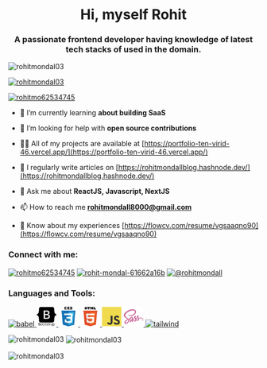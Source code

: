 <h1 align="center">Hi, myself Rohit</h1>
<h3 align="center">A passionate frontend developer having knowledge of latest tech stacks of used in the domain.</h3>

<p align="left"> <img src="https://komarev.com/ghpvc/?username=rohitmondal03&label=Profile%20views&color=0e75b6&style=flat" alt="rohitmondal03" /> </p>

<p align="left"> <a href="https://github.com/ryo-ma/github-profile-trophy"><img src="https://github-profile-trophy.vercel.app/?username=rohitmondal03" alt="rohitmondal03" /></a> </p>

<p align="left"> <a href="https://twitter.com/rohitmo62534745" target="blank"><img src="https://img.shields.io/twitter/follow/rohitmo62534745?logo=twitter&style=for-the-badge" alt="rohitmo62534745" /></a> </p>

- 🌱 I’m currently learning **about building SaaS**

- 🤝 I’m looking for help with **open source contributions**

- 👨‍💻 All of my projects are available at [https://portfolio-ten-virid-46.vercel.app/](https://portfolio-ten-virid-46.vercel.app/)

- 📝 I regularly write articles on [https://rohitmondallblog.hashnode.dev/](https://rohitmondallblog.hashnode.dev/)

- 💬 Ask me about **ReactJS, Javascript, NextJS**

- 📫 How to reach me **rohitmondall8000@gmail.com**

- 📄 Know about my experiences [https://flowcv.com/resume/vgsaaqno90](https://flowcv.com/resume/vgsaaqno90)

<h3 align="left">Connect with me:</h3>
<p align="left">
<!-- <a href="https://dev.to/rohitmondal03" target="blank"><img align="center" src="https://raw.githubusercontent.com/rahuldkjain/github-profile-readme-generator/master/src/images/icons/Social/devto.svg" alt="rohitmondal03" height="30" width="40" /></a> -->
<a href="https://twitter.com/rohitmo62534745" target="blank"><img align="center" src="https://raw.githubusercontent.com/rahuldkjain/github-profile-readme-generator/master/src/images/icons/Social/twitter.svg" alt="rohitmo62534745" height="30" width="40" /></a>
<a href="https://linkedin.com/in/rohit-mondal-61662a16b" target="blank"><img align="center" src="https://raw.githubusercontent.com/rahuldkjain/github-profile-readme-generator/master/src/images/icons/Social/linked-in-alt.svg" alt="rohit-mondal-61662a16b" height="30" width="40" /></a>
<a href="https://hashnode.com/@rohitmondall" target="blank"><img align="center" src="https://raw.githubusercontent.com/rahuldkjain/github-profile-readme-generator/master/src/images/icons/Social/hashnode.svg" alt="@rohitmondall" height="30" width="40" /></a>
</p>

<h3 align="left">Languages and Tools:</h3>
<p align="left"> <a href="https://babeljs.io/" target="_blank" rel="noreferrer"> <img src="https://www.vectorlogo.zone/logos/babeljs/babeljs-icon.svg" alt="babel" width="40" height="40"/> </a> <a href="https://getbootstrap.com" target="_blank" rel="noreferrer"> <img src="https://raw.githubusercontent.com/devicons/devicon/master/icons/bootstrap/bootstrap-plain-wordmark.svg" alt="bootstrap" width="40" height="40"/> </a> <a href="https://www.w3schools.com/css/" target="_blank" rel="noreferrer"> <img src="https://raw.githubusercontent.com/devicons/devicon/master/icons/css3/css3-original-wordmark.svg" alt="css3" width="40" height="40"/> </a> <a href="https://www.w3.org/html/" target="_blank" rel="noreferrer"> <img src="https://raw.githubusercontent.com/devicons/devicon/master/icons/html5/html5-original-wordmark.svg" alt="html5" width="40" height="40"/> </a> <a href="https://developer.mozilla.org/en-US/docs/Web/JavaScript" target="_blank" rel="noreferrer"> <img src="https://raw.githubusercontent.com/devicons/devicon/master/icons/javascript/javascript-original.svg" alt="javascript" width="40" height="40"/> </a> <a href="https://sass-lang.com" target="_blank" rel="noreferrer"> <img src="https://raw.githubusercontent.com/devicons/devicon/master/icons/sass/sass-original.svg" alt="sass" width="40" height="40"/> </a> <a href="https://tailwindcss.com/" target="_blank" rel="noreferrer"> <img src="https://www.vectorlogo.zone/logos/tailwindcss/tailwindcss-icon.svg" alt="tailwind" width="40" height="40"/> </a> </p>

<p><img align="left" src="https://github-readme-stats.vercel.app/api/top-langs?username=rohitmondal03&show_icons=true&locale=en&layout=compact" alt="rohitmondal03" /></p>

<p>&nbsp;<img align="center" src="https://github-readme-stats.vercel.app/api?username=rohitmondal03&show_icons=true&locale=en" alt="rohitmondal03" /></p>

<p><img align="center" src="https://github-readme-streak-stats.herokuapp.com/?user=rohitmondal03&" alt="rohitmondal03" /></p>
